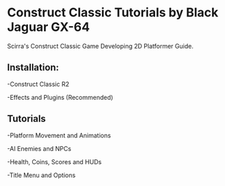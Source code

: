 # Construct Classic Tutorials by Black Jaguar GX-64

Scirra's Construct Classic Game Developing 2D Platformer Guide.


## Installation:

-Construct Classic R2

-Effects and Plugins (Recommended)


## Tutorials

-Platform Movement and Animations

-AI Enemies and NPCs

-Health, Coins, Scores and HUDs

-Title Menu and Options



